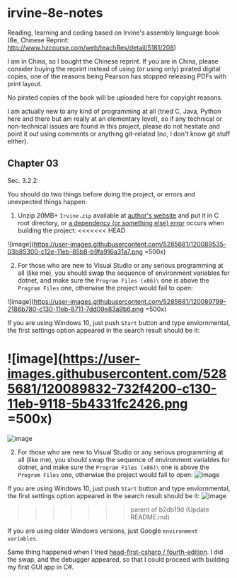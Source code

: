 # irvine-8e-notes
Reading, learning and coding based on Irvine's assembly language book (8e, Chinese Reprint: http://www.hzcourse.com/web/teachRes/detail/5181/208)

I am in China, so I bought the Chinese reprint. If you are in China, please consider buying the reprint instead of using (or using only) pirated digital copies, one of the reasons being Pearson has stopped releasing PDFs with print layout.

No pirated copies of the book will be uploaded here for copyight reasons.

I am actually new to any kind of programming at all (tried C, Java, Python here and there but am really at an elementary level), so if any technical or non-technical issues are found in this project, please do not hesitate and point it out using comments or anything git-related (no, I don't know git stuff either).

## Chapter 03

Sec. 3.2.2:

You should do two things before doing the project, or errors and unexpected things happen:

1. Unzip 20MB+ `Irvine.zip` available at [author's website](http://asmirvine.com/) and put it in C root directory, or [a dependency (or something else) error](https://www.chegg.com/homework-help/questions-and-answers/m-trying-set-vs-2019-work-masm-getting-error-cannot-open-file--ideas-masm-checked-build-de-q72206451) occurs when building the project:
<<<<<<< HEAD

![image](https://user-images.githubusercontent.com/5285681/120089535-03b85300-c12e-11eb-85b8-b9fa916a31a7.png =500x)

2. For those who are new to Visual Studio or any serious programming at all (like me), you should swap the sequence of environment variables for dotnet, and make sure the `Program Files (x86)\` one is above the `Program Files` one, otherwise the project would fail to open:

![image](https://user-images.githubusercontent.com/5285681/120089799-2186b780-c130-11eb-8711-7dd09e83a9b6.png =500x)

If you are using Windows 10, just push `Start` button and type enviornmental, the first settings option appeared in the search result should be it:

![image](https://user-images.githubusercontent.com/5285681/120089832-732f4200-c130-11eb-9118-5b4331fc2426.png =500x)
=======
![image](https://user-images.githubusercontent.com/5285681/120089535-03b85300-c12e-11eb-85b8-b9fa916a31a7.png)

2. For those who are new to Visual Studio or any serious programming at all (like me), you should swap the sequence of environment variables for dotnet, and make sure the `Program Files (x86)\` one is above the `Program Files` one, otherwise the project would fail to open:
![image](https://user-images.githubusercontent.com/5285681/120089799-2186b780-c130-11eb-8711-7dd09e83a9b6.png)

If you are using Windows 10, just push `Start` button and type enviornmental, the first settings option appeared in the search result should be it:
![image](https://user-images.githubusercontent.com/5285681/120089832-732f4200-c130-11eb-9118-5b4331fc2426.png)
>>>>>>> parent of b2db19d (Update README.md)

If you are using older Windows versions, just Google `environment variables`.

Same thing happened when I tried [head-first-csharp / fourth-edition](https://github.com/head-first-csharp/fourth-edition). I did the swap, and the debugger appeared, so that I could proceed with building my first GUI app in C#.
